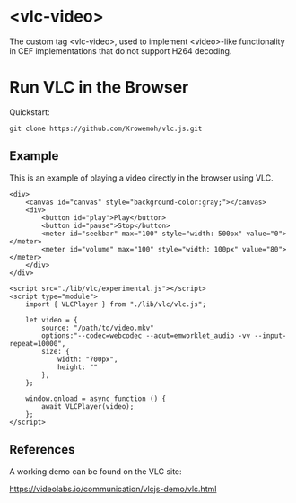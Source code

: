 # \<vlc-video\>
The custom tag \<vlc-video\>, used to implement \<video\>-like functionality in CEF implementations that do not support H264 decoding.

# Run VLC in the Browser

Quickstart:

```
git clone https://github.com/Krowemoh/vlc.js.git
```

## Example

This is an example of playing a video directly in the browser using VLC.

```
<div>
    <canvas id="canvas" style="background-color:gray;"></canvas>
    <div>
        <button id="play">Play</button>
        <button id="pause">Stop</button>
        <meter id="seekbar" max="100" style="width: 500px" value="0"></meter>
        <meter id="volume" max="100" style="width: 100px" value="80"></meter>
    </div>
</div>

<script src="./lib/vlc/experimental.js"></script>
<script type="module">
    import { VLCPlayer } from "./lib/vlc/vlc.js";

    let video = {
        source: "/path/to/video.mkv"
        options:"--codec=webcodec --aout=emworklet_audio -vv --input-repeat=10000",
        size: { 
            width: "700px", 
            height: "" 
        },
    };

    window.onload = async function () {
        await VLCPlayer(video);
    };
</script>
```

## References

A working demo can be found on the VLC site:

https://videolabs.io/communication/vlcjs-demo/vlc.html



